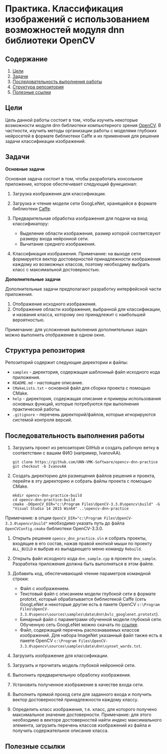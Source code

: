 # Практика. Классификация изображений с использованием возможностей модуля dnn библиотеки OpenCV

## Содержание

1. [Цели](purpose)
1. [Задачи](tasks)
1. [Последовательность выполнения работы](scheme)
1. [Структура репозитория](repo-structure)
1. [Полезные ссылки](refs)

## Цели

Цель данной работы состоит в том, чтобы изучить некоторые
возможности модуля dnn библиотеки компьютерного зрения
[OpenCV](opencv). В частности, изучить методы организации
работы с моделями глубоких нейросетей в формате библиотеки
Caffe и их применения для решения задачи классификации
изображений.

## Задачи

**Основные задачи**

Основная задача состоит в том, чтобы разработать консольное
приложение, которое обеспечивает следующий функционал:

1. Загрузка изображения для классификации.
1. Загрузка и чтение модели сети GoogLeNet, хранящейся в формате
   библиотеки [Caffe](caffe).
1. Предварительная обработка изображения для подачи на вход
   классификатору:
   
   - Выделение области изображения, размер которой соответсвуют
     размеру входа нейронной сети.
   - Вычитание среднего изображения.
   
1. Классификация изображения. Примечание: на выходе сети формируется
   вектор достоверностей принадлежности изображения каждому
   из возможных классов, поэтому необходиму выбрать класс
   с максимальной достоверностью.

**Дополнительные задачи**

Дополнительные задачи предполагают разработку интерфейсной части
приложения.

1. Отображение исходного изображения.
1. Отображение области изображения, выбранной для классификации,
   и названия класса, которому оно принадлежит с наибольшей
   вероятностью.

Примечание: для усложнения выполнения дополнительных задач
можно выполнить отображение в одном окне. 

## Структура репозитория

Репозиторий содержит следующие директории и файлы:

- `samples` - директория, содержащая шаблонный файл исходного кода
  приложения.
- `README.md` - настоящее описание.
- `CMakeLists.txt` - основной файл для сборки проекта с помощью CMake.
- `help` - директория, содержащая описание и примеры использования
  основных функций, которые потребуются при выполнения практической
  работы.
- `.gitignore` - перечень директорий/файлов, которые игнорируются
  системой контроля версий.

## Последовательность выполнения работы

1. Загрузить проект из репозитория GitHub и создать рабочую ветку
   в соответствии с вашим ФИО (например, IvanovAA).

   ```
   git clone https://github.com/UNN-VMK-Software/opencv-dnn-practice
   git checkout -b IvanovAA
   ```

1. Создать директорию для размещения файлов решения и проекта,
   перейти в эту директорию и собрать файлы проекта с помощью CMake.

   ```
   mkdir opencv-dnn-practice-build
   cd opencv-dnn-practice-build
   cmake -DOpenCV_DIR="c:\Program Files\OpenCV-3.3.0\opencv\build" -G "Visual Studio 14 2015 Win64" ..\opencv-dnn-practice
   ```

Примечание: в опции `OpenCV_DIR="c:\Program Files\OpenCV-3.3.0\opencv\build"`
необходимо указать путь до 	файла `OpenCVConfig.cmake` библиотеки
OpenCV-3.3.0.

1. Открыть решение `opencv_dnn_practice.sln` и собрать проекты,
   входящие в его состав, нажав правой кнопкой мыши по проекту
   `ALL_BUILD` и выбрав из выпадающего меню команду `Rebuild`.

1. Открыть файл исходного кода `dnn_sample.cpp` в проекте `dnn_sample`.
   Разработка приложения должна быть выполняться в этом файле.

1. Добавить код, обеспечивающий чтение параметров командной строки:

   - Файл с изображением.
   - Текстовый файл с описанием модели глубокой сети в формате
     prototxt, который обрабатывается библиотекой Caffe
	 (сеть GoogLeNet и некоторые другие есть в пакете OpenCV
	 `c:\Program Files\OpenCV-3.3.0\opencv\sources\samples\data\dnn\bvlc_googlenet.prototxt`).
   - Бинарный файл с параметрами обученной модели глубокой сети. 
     Обученную сеть GoogLeNet можно скачать
	 по [ссылке](caffemodel).
   - Файл, содержащий перечень распознаваемых классов изображений.
     Для набора ImageNet указанный файл также есть в пакете OpenCV
	 `c:\Program Files\OpenCV-3.3.0\opencv\sources\samples\data\dnn\synset_words.txt`.

1. Загрузить изображение для классификации.

1. Загрузить и прочитать модель глубокой нейронной сети.

1. Выполнить предварительную обработку изображения.

1. Установить полученное изображение в качестве входа сети.

1. Выполнить прямой проход сети для заданного входа
   и получить вектор достоверностей принадлежности каждому классу.

1. Определить класс изображения, т.е. класс, для которого
   получено максимальное значение достоверности.
   Примечание: для этого необходимо в векторе достоверностей
   найти индекс максимального элемента, загрузить перечень
   классов изображений из файла и получить содержательное
   описание класса.
   
## Полезные ссылки


<!-- LINKS -->

[purpose]: https://github.com/UNN-VMK-Software/opencv-dnn-practice/blob/master/README.md#%D0%A6%D0%B5%D0%BB%D0%B8
[tasks]: https://github.com/UNN-VMK-Software/opencv-dnn-practice/blob/master/README.md#%D0%97%D0%B0%D0%B4%D0%B0%D1%87%D0%B8
[scheme]: https://github.com/UNN-VMK-Software/opencv-dnn-practice/blob/master/README.md#%D0%9F%D0%BE%D1%81%D0%BB%D0%B5%D0%B4%D0%BE%D0%B2%D0%B0%D1%82%D0%B5%D0%BB%D1%8C%D0%BD%D0%BE%D1%81%D1%82%D1%8C-%D0%B2%D1%8B%D0%BF%D0%BE%D0%BB%D0%BD%D0%B5%D0%BD%D0%B8%D1%8F-%D1%80%D0%B0%D0%B1%D0%BE%D1%82%D1%8B
[repo-structure]: https://github.com/UNN-VMK-Software/opencv-dnn-practice/blob/master/README.md#%D0%A1%D1%82%D1%80%D1%83%D0%BA%D1%82%D1%83%D1%80%D0%B0-%D1%80%D0%B5%D0%BF%D0%BE%D0%B7%D0%B8%D1%82%D0%BE%D1%80%D0%B8%D1%8F
[refs]: https://github.com/UNN-VMK-Software/opencv-dnn-practice/blob/master/README.md#%D0%9F%D0%BE%D0%BB%D0%B5%D0%B7%D0%BD%D1%8B%D0%B5-%D1%81%D1%81%D1%8B%D0%BB%D0%BA%D0%B8
[opencv]: http://opencv.org
[caffe]: http://caffe.berkeleyvision.org
[caffemodel]: http://dl.caffe.berkeleyvision.org/bvlc_googlenet.caffemodel
